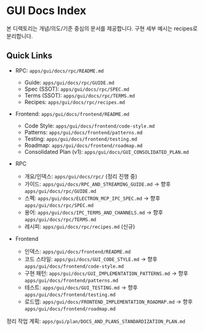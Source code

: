 # GUI Docs Index

본 디렉토리는 개념/의도/기준 중심의 문서를 제공합니다. 구현 세부 예시는 recipes로 분리합니다.

## Quick Links

- RPC: `apps/gui/docs/rpc/README.md`
  - Guide: `apps/gui/docs/rpc/GUIDE.md`
  - Spec (SSOT): `apps/gui/docs/rpc/SPEC.md`
  - Terms (SSOT): `apps/gui/docs/rpc/TERMS.md`
  - Recipes: `apps/gui/docs/rpc/recipes.md`
- Frontend: `apps/gui/docs/frontend/README.md`
  - Code Style: `apps/gui/docs/frontend/code-style.md`
  - Patterns: `apps/gui/docs/frontend/patterns.md`
  - Testing: `apps/gui/docs/frontend/testing.md`
  - Roadmap: `apps/gui/docs/frontend/roadmap.md`
  - Consolidated Plan (v1): `apps/gui/docs/GUI_CONSOLIDATED_PLAN.md`

- RPC
  - 개요/인덱스: `apps/gui/docs/rpc/` (정리 진행 중)
  - 가이드: `apps/gui/docs/RPC_AND_STREAMING_GUIDE.md` → 향후 `apps/gui/docs/rpc/GUIDE.md`
  - 스펙: `apps/gui/docs/ELECTRON_MCP_IPC_SPEC.md` → 향후 `apps/gui/docs/rpc/SPEC.md`
  - 용어: `apps/gui/docs/IPC_TERMS_AND_CHANNELS.md` → 향후 `apps/gui/docs/rpc/TERMS.md`
  - 레시피: `apps/gui/docs/rpc/recipes.md` (신규)

- Frontend
  - 인덱스: `apps/gui/docs/frontend/README.md`
  - 코드 스타일: `apps/gui/docs/GUI_CODE_STYLE.md` → 향후 `apps/gui/docs/frontend/code-style.md`
  - 구현 패턴: `apps/gui/docs/GUI_IMPLEMENTATION_PATTERNS.md` → 향후 `apps/gui/docs/frontend/patterns.md`
  - 테스트: `apps/gui/docs/GUI_TESTING.md` → 향후 `apps/gui/docs/frontend/testing.md`
  - 로드맵: `apps/gui/docs/FRONTEND_IMPLEMENTATION_ROADMAP.md` → 향후 `apps/gui/docs/frontend/roadmap.md`

정리 작업 계획: `apps/gui/plan/DOCS_AND_PLANS_STANDARDIZATION_PLAN.md`
